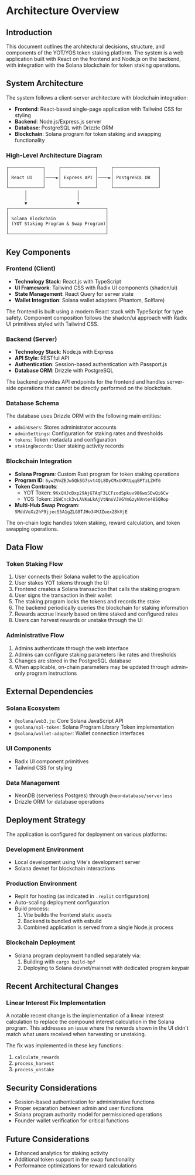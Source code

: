 # Architecture Overview

## Introduction

This document outlines the architectural decisions, structure, and components of the YOT/YOS token staking platform. The system is a web application built with React on the frontend and Node.js on the backend, with integration with the Solana blockchain for token staking operations.

## System Architecture

The system follows a client-server architecture with blockchain integration:

- **Frontend**: React-based single-page application with Tailwind CSS for styling
- **Backend**: Node.js/Express.js server 
- **Database**: PostgreSQL with Drizzle ORM
- **Blockchain**: Solana program for token staking and swapping functionality

### High-Level Architecture Diagram

```
┌─────────────┐     ┌─────────────┐     ┌─────────────────┐
│             │     │             │     │                 │
│ React UI    │────►│ Express API │────►│ PostgreSQL DB   │
│             │     │             │     │                 │
└─────────────┘     └─────────────┘     └─────────────────┘
       │                   │
       │                   │
       ▼                   ▼
┌─────────────────────────────────────┐
│                                     │
│ Solana Blockchain                   │
│ (YOT Staking Program & Swap Program)│
│                                     │
└─────────────────────────────────────┘
```

## Key Components

### Frontend (Client)

- **Technology Stack**: React.js with TypeScript
- **UI Framework**: Tailwind CSS with Radix UI components (shadcn/ui)
- **State Management**: React Query for server state
- **Wallet Integration**: Solana wallet adapters (Phantom, Solflare)

The frontend is built using a modern React stack with TypeScript for type safety. Component composition follows the shadcn/ui approach with Radix UI primitives styled with Tailwind CSS.

### Backend (Server)

- **Technology Stack**: Node.js with Express
- **API Style**: RESTful API
- **Authentication**: Session-based authentication with Passport.js
- **Database ORM**: Drizzle with PostgreSQL

The backend provides API endpoints for the frontend and handles server-side operations that cannot be directly performed on the blockchain.

### Database Schema

The database uses Drizzle ORM with the following main entities:

- `adminUsers`: Stores administrator accounts
- `adminSettings`: Configuration for staking rates and thresholds
- `tokens`: Token metadata and configuration
- `stakingRecords`: User staking activity records

### Blockchain Integration

- **Solana Program**: Custom Rust program for token staking operations
- **Program ID**: `6yw2VmZEJw5QkSG7svt4QL8DyCMxUKRtLqqBPTzLZHT6`
- **Token Contracts**:
  - YOT Token: `9KxQHJcBxp29AjGTAqF3LCFzodSpkuv986wsSEwQi6Cw`
  - YOS Token: `2SWCnck3vLAVKaLkAjVtNnsVJVGYmGzyNVnte48SQRop`
- **Multi-Hub Swap Program**: `SMddVoXz2hF9jjecS5A1gZLG8TJHo34MJZuexZ8kVjE`

The on-chain logic handles token staking, reward calculation, and token swapping operations.

## Data Flow

### Token Staking Flow

1. User connects their Solana wallet to the application
2. User stakes YOT tokens through the UI
3. Frontend creates a Solana transaction that calls the staking program
4. User signs the transaction in their wallet
5. The staking program locks the tokens and records the stake
6. The backend periodically queries the blockchain for staking information
7. Rewards accrue linearly based on time staked and configured rates
8. Users can harvest rewards or unstake through the UI

### Administrative Flow

1. Admins authenticate through the web interface
2. Admins can configure staking parameters like rates and thresholds
3. Changes are stored in the PostgreSQL database
4. When applicable, on-chain parameters may be updated through admin-only program instructions

## External Dependencies

### Solana Ecosystem
- `@solana/web3.js`: Core Solana JavaScript API
- `@solana/spl-token`: Solana Program Library Token implementation
- `@solana/wallet-adapter`: Wallet connection interfaces

### UI Components
- Radix UI component primitives
- Tailwind CSS for styling

### Data Management
- NeonDB (serverless Postgres) through `@neondatabase/serverless`
- Drizzle ORM for database operations

## Deployment Strategy

The application is configured for deployment on various platforms:

### Development Environment
- Local development using Vite's development server
- Solana devnet for blockchain interactions

### Production Environment
- Replit for hosting (as indicated in `.replit` configuration)
- Auto-scaling deployment configuration
- Build process:
  1. Vite builds the frontend static assets
  2. Backend is bundled with esbuild
  3. Combined application is served from a single Node.js process

### Blockchain Deployment
- Solana program deployment handled separately via:
  1. Building with `cargo build-bpf`
  2. Deploying to Solana devnet/mainnet with dedicated program keypair

## Recent Architectural Changes

### Linear Interest Fix Implementation
A notable recent change is the implementation of a linear interest calculation to replace the compound interest calculation in the Solana program. This addresses an issue where the rewards shown in the UI didn't match what users received when harvesting or unstaking.

The fix was implemented in these key functions:
1. `calculate_rewards`
2. `process_harvest`
3. `process_unstake`

## Security Considerations

- Session-based authentication for administrative functions
- Proper separation between admin and user functions
- Solana program authority model for permissioned operations
- Founder wallet verification for critical functions

## Future Considerations

- Enhanced analytics for staking activity
- Additional token support in the swap functionality
- Performance optimizations for reward calculations